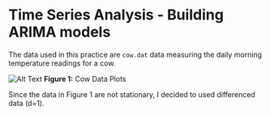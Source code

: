 # Time Series Analysis - Building ARIMA models
The data used in this practice are ```cow.dat``` data measuring the daily morning temperature readings for a cow.

![Alt Text](images/cow_data_plots.png)
**Figure 1:** Cow Data Plots

Since the data in Figure 1 are not stationary, I decided to used differenced data (d=1).

